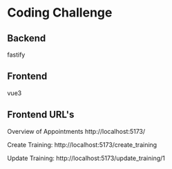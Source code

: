 # Coding Challenge

## Backend

fastify

## Frontend
vue3


## Frontend URL's
Overview of Appointments
http://localhost:5173/

Create Training:
http://localhost:5173/create_training

Update Training:
http://localhost:5173/update_training/1


